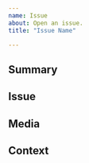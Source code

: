 ```yaml
---
name: Issue
about: Open an issue.
title: "Issue Name"

---
```

<!-- The notes within these arrows are for you but can be deleted. -->

## Summary

<!-- Provide a general summary of the issue here. -->

## Issue <!-- (optional) -->

<!-- Is there a problem with an asset? Explain what. -->
<!-- Does a new asset need to be made? Explain why. -->

## Media <!-- (optional) -->

<!-- Provide photos or videos if possible to help identify the issue. -->

## Context 

<!-- What other information might be useful to understand the issue? -->

<!-- Is the issue related to another issue? Link it here. -->
